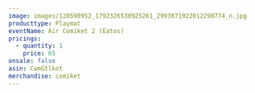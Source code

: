 ```yaml
---
image: images/128590952_1792326530925261_2993071922012298774_n.jpg
producttype: Playmat
eventName: Air Comiket 2 (Eatos)
pricings:
  - quantity: 1
    price: 65
onsale: false
asin: CwmGtlkot
merchandise: comiket
---
```


